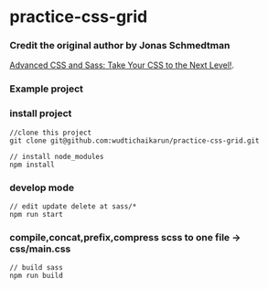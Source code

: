 # practice-css-grid

### Credit the original author by Jonas Schmedtman
[Advanced CSS and Sass: Take Your CSS to the Next Level!](https://www.udemy.com/advanced-css-and-sass/).

### Example project


### install project
```
//clone this project
git clone git@github.com:wudtichaikarun/practice-css-grid.git

// install node_modules
npm install
```

### develop mode
```
// edit update delete at sass/*
npm run start
```

### compile,concat,prefix,compress scss to one file -> css/main.css
```
// build sass
npm run build
```
